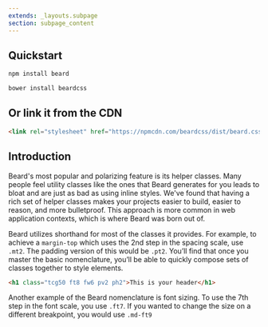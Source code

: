 ```yaml
---
extends: _layouts.subpage
section: subpage_content
---
```

<h2 class="tcg50 ft10 fw3 mb2 md-mb3">Quickstart</h2>

```sh
npm install beard
```

```sh
bower install beardcss
```

<h2 class="tcg50 ft6 fw6 mb2 md-mb3">Or link it from the CDN</h2>

```html
<link rel="stylesheet" href="https://npmcdn.com/beardcss/dist/beard.css">
```

<h2 class="tcg50 ft10 fw3 mb2 md-mb3">Introduction</h2>
<p class="tcg50 ft5 fw3 mb4 lh2">Beard's most popular and polarizing feature is its helper classes. Many people feel utility classes like the ones that Beard generates for you leads to bloat and are just as bad as using inline styles. We've found that having a rich set of helper classes makes your projects easier to build, easier to reason, and more bulletproof. This approach is more common in web application contexts, which is where Beard was born out of.</p>

<p class="tcg50 ft5 fw3 mb4 md-mb6 lh2">Beard utilizes shorthand for most of the classes it provides. For example, to achieve a <code>margin-top</code> which uses the 2nd step in the spacing scale, use <code>.mt2</code>. The padding version of this would be <code>.pt2</code>. You&rsquo;ll find that once you master the basic nomenclature, you&rsquo;ll be able to quickly compose sets of classes together to style elements.</p>

```html
<h1 class="tcg50 ft8 fw6 pv2 ph2">This is your header</h1>
```

<p class="tcg50 ft5 fw3 mb4 md-mb6 lh2">Another example of the Beard nomenclature is font sizing. To use the 7th step in the font scale, you  use <code>.ft7</code>. If you wanted to change the size on a different breakpoint, you would use <code>.md-ft9</code></p>
